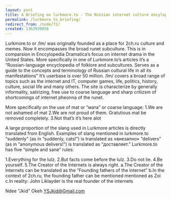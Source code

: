 ```yaml
---
layout: post
title: A Briefing on lurkmore.to - The Russian internet culture encylopedia
permalink: /lurkmore_to_briefing/
redirect_from: /node/72/
created: 1362939056
---
```

Lurkmore.to or /lm/ was originally founded as a place for 2ch.ru culture and memes. Now it encompasses the broad runet subculture. This is in comparsion in Enccylopedia Dramatica’s focus on internet drama in the United States. More specifically in one of Lurkmore.to’s articles it’s a “Russian-language encyclopedia of folklore and subcultures. Serves as a guide to the concepts and terminology of Russian cultural life in all its manifestations” It’s userbase is over 50 million. /lm/ covers a broad range of topics such as the internet and IT, computer games, life, politics, history, culture, social life and many others. The site is characterize by generally informality, satirizing, free use to coarse language and sharp critizsm of shortcomings of internet pheonna of the runet. 

More specifically on the use of mat or “мата” or coarse language:
1.We are not ashamed of mat
2.We are not proud of them. Gratutious mat  be removed completely.
3.Not that’s it’s here alot

A large proportion of the slang used in Lurkmore articles is directly translated from English.
Examples of slang mentioned in lurkmore.to
“suddenly” (as in “suddenly, cats!”) is translated as «внезапно»
“delivers” (as in “anonymous delivers!”) is translated as “доставляет.”
Lurkmore.to has five “simple and sane” rules:

1.Everything for the lulz.
2.But facts come before the lulz.
3.Do not lie.
4.Be yourself.
5.The Creator of the Internets is always right.
   a.The Creator of the Internets can be translated as the “Founding fathers of the internet”
   b.In the context of 2ch.ru, the founding father can be mentioned mentioned as Zoi
   c.In reality: John Liklayder is the real founder of the internets

Ndee "Jkid" Okeh
YSJkid@Gmail.com
